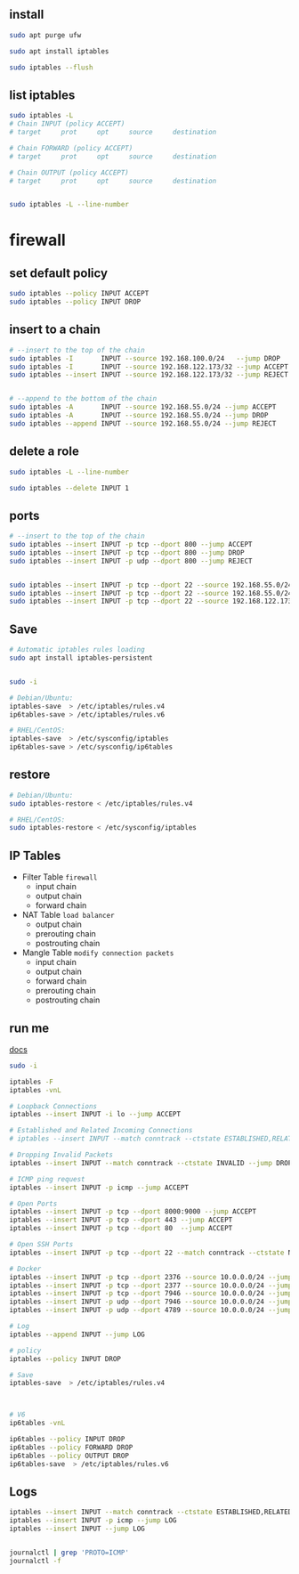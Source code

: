 ## install
```bash
sudo apt purge ufw

sudo apt install iptables

sudo iptables --flush
```


## list iptables
```bash
sudo iptables -L
# Chain INPUT (policy ACCEPT)
# target     prot     opt     source     destination

# Chain FORWARD (policy ACCEPT)
# target     prot     opt     source     destination

# Chain OUTPUT (policy ACCEPT)
# target     prot     opt     source     destination


sudo iptables -L --line-number
```


# firewall
## set default policy
```bash
sudo iptables --policy INPUT ACCEPT
sudo iptables --policy INPUT DROP
```


## insert to a chain
```bash
# --insert to the top of the chain
sudo iptables -I       INPUT --source 192.168.100.0/24   --jump DROP
sudo iptables -I       INPUT --source 192.168.122.173/32 --jump ACCEPT
sudo iptables --insert INPUT --source 192.168.122.173/32 --jump REJECT


# --append to the bottom of the chain
sudo iptables -A       INPUT --source 192.168.55.0/24 --jump ACCEPT
sudo iptables -A       INPUT --source 192.168.55.0/24 --jump DROP
sudo iptables --append INPUT --source 192.168.55.0/24 --jump REJECT
```


## delete a role
```bash
sudo iptables -L --line-number

sudo iptables --delete INPUT 1
```


## ports
```bash
# --insert to the top of the chain
sudo iptables --insert INPUT -p tcp --dport 800 --jump ACCEPT
sudo iptables --insert INPUT -p tcp --dport 800 --jump DROP
sudo iptables --insert INPUT -p udp --dport 800 --jump REJECT


sudo iptables --insert INPUT -p tcp --dport 22 --source 192.168.55.0/24 --jump ACCEPT
sudo iptables --insert INPUT -p tcp --dport 22 --source 192.168.55.0/24 --jump DROP
sudo iptables --insert INPUT -p tcp --dport 22 --source 192.168.122.173/32 --jump REJECT
```


## Save
```bash
# Automatic iptables rules loading
sudo apt install iptables-persistent


sudo -i

# Debian/Ubuntu: 
iptables-save  > /etc/iptables/rules.v4
ip6tables-save > /etc/iptables/rules.v6

# RHEL/CentOS: 
iptables-save  > /etc/sysconfig/iptables
ip6tables-save > /etc/sysconfig/ip6tables
```


## restore
```bash
# Debian/Ubuntu: 
sudo iptables-restore < /etc/iptables/rules.v4

# RHEL/CentOS: 
sudo iptables-restore < /etc/sysconfig/iptables
```


## IP Tables
- Filter Table `firewall`
  - input chain
  - output chain
  - forward chain
- NAT Table `load balancer`
  - output chain
  - prerouting chain
  - postrouting chain
- Mangle Table `modify connection packets`
  - input chain
  - output chain
  - forward chain
  - prerouting chain
  - postrouting chain


## run me
[docs](https://www.digitalocean.com/community/tutorials/iptables-essentials-common-firewall-rules-and-commands#allowing-established-and-related-incoming-connections)
```bash
sudo -i

iptables -F
iptables -vnL

# Loopback Connections
iptables --insert INPUT -i lo --jump ACCEPT

# Established and Related Incoming Connections
# iptables --insert INPUT --match conntrack --ctstate ESTABLISHED,RELATED --jump ACCEPT

# Dropping Invalid Packets
iptables --insert INPUT --match conntrack --ctstate INVALID --jump DROP

# ICMP ping request
iptables --insert INPUT -p icmp --jump ACCEPT

# Open Ports
iptables --insert INPUT -p tcp --dport 8000:9000 --jump ACCEPT
iptables --insert INPUT -p tcp --dport 443 --jump ACCEPT
iptables --insert INPUT -p tcp --dport 80  --jump ACCEPT

# Open SSH Ports
iptables --insert INPUT -p tcp --dport 22 --match conntrack --ctstate NEW,ESTABLISHED --jump ACCEPT

# Docker
iptables --insert INPUT -p tcp --dport 2376 --source 10.0.0.0/24 --jump ACCEPT
iptables --insert INPUT -p tcp --dport 2377 --source 10.0.0.0/24 --jump ACCEPT
iptables --insert INPUT -p tcp --dport 7946 --source 10.0.0.0/24 --jump ACCEPT
iptables --insert INPUT -p udp --dport 7946 --source 10.0.0.0/24 --jump ACCEPT
iptables --insert INPUT -p udp --dport 4789 --source 10.0.0.0/24 --jump ACCEPT

# Log
iptables --append INPUT --jump LOG

# policy
iptables --policy INPUT DROP

# Save
iptables-save  > /etc/iptables/rules.v4



# V6
ip6tables -vnL

ip6tables --policy INPUT DROP
ip6tables --policy FORWARD DROP
ip6tables --policy OUTPUT DROP
ip6tables-save  > /etc/iptables/rules.v6
```


## Logs
```bash
iptables --insert INPUT --match conntrack --ctstate ESTABLISHED,RELATED --jump LOG
iptables --insert INPUT -p icmp --jump LOG
iptables --insert INPUT --jump LOG


journalctl | grep 'PROTO=ICMP'
journalctl -f
```
